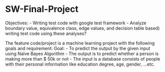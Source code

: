 # SW-Final-Project

Objectives:
    - Writing test code with google test framework
    - Analyze boundary value, equivalence class,  edge values, and decision table based) writing test code using these analyses?

The feature code/project is a machine learning project with the following goals and requirement:
Goal: 
	- To predict the output by the given input using Naïve Bayes Algorithm
	- The output is to predict whether a person is making more than $ 50k or not
	- The input is a database consists of people with their personal information like education degree, age, gender, ...etc.
